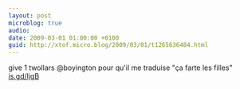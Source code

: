 ```yaml
---
layout: post
microblog: true
audio: 
date: 2009-03-01 01:00:00 +0100
guid: http://xtof.micro.blog/2009/03/01/t1265636484.html
---
```

give 1 twollars @boyington  pour qu'il me traduise "ça farte les filles" [is.gd/ljgB](http://is.gd/ljgB)
